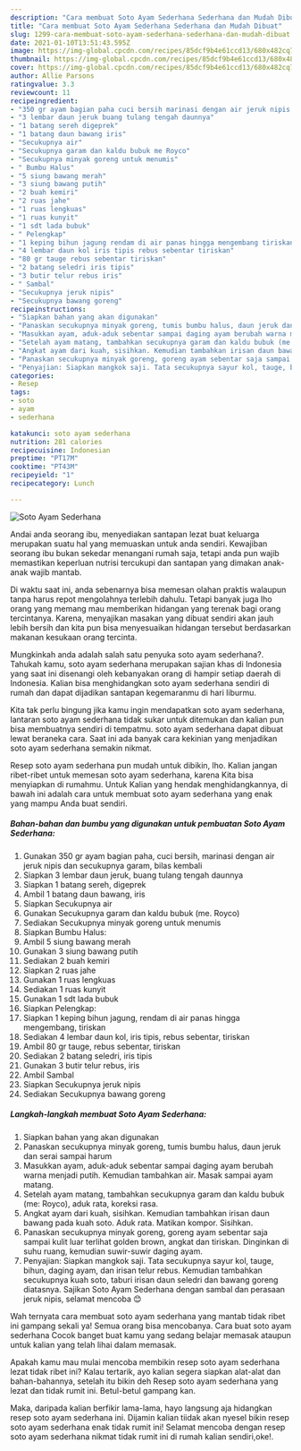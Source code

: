 ```yaml
---
description: "Cara membuat Soto Ayam Sederhana Sederhana dan Mudah Dibuat"
title: "Cara membuat Soto Ayam Sederhana Sederhana dan Mudah Dibuat"
slug: 1299-cara-membuat-soto-ayam-sederhana-sederhana-dan-mudah-dibuat
date: 2021-01-10T13:51:43.595Z
image: https://img-global.cpcdn.com/recipes/85dcf9b4e61ccd13/680x482cq70/soto-ayam-sederhana-foto-resep-utama.jpg
thumbnail: https://img-global.cpcdn.com/recipes/85dcf9b4e61ccd13/680x482cq70/soto-ayam-sederhana-foto-resep-utama.jpg
cover: https://img-global.cpcdn.com/recipes/85dcf9b4e61ccd13/680x482cq70/soto-ayam-sederhana-foto-resep-utama.jpg
author: Allie Parsons
ratingvalue: 3.3
reviewcount: 11
recipeingredient:
- "350 gr ayam bagian paha cuci bersih marinasi dengan air jeruk nipis dan secukupnya garam bilas kembali"
- "3 lembar daun jeruk buang tulang tengah daunnya"
- "1 batang sereh digeprek"
- "1 batang daun bawang iris"
- "Secukupnya air"
- "Secukupnya garam dan kaldu bubuk me Royco"
- "Secukupnya minyak goreng untuk menumis"
- " Bumbu Halus"
- "5 siung bawang merah"
- "3 siung bawang putih"
- "2 buah kemiri"
- "2 ruas jahe"
- "1 ruas lengkuas"
- "1 ruas kunyit"
- "1 sdt lada bubuk"
- " Pelengkap"
- "1 keping bihun jagung rendam di air panas hingga mengembang tiriskan"
- "4 lembar daun kol iris tipis rebus sebentar tiriskan"
- "80 gr tauge rebus sebentar tiriskan"
- "2 batang seledri iris tipis"
- "3 butir telur rebus iris"
- " Sambal"
- "Secukupnya jeruk nipis"
- "Secukupnya bawang goreng"
recipeinstructions:
- "Siapkan bahan yang akan digunakan"
- "Panaskan secukupnya minyak goreng, tumis bumbu halus, daun jeruk dan serai sampai harum"
- "Masukkan ayam, aduk-aduk sebentar sampai daging ayam berubah warna menjadi putih. Kemudian tambahkan air. Masak sampai ayam matang."
- "Setelah ayam matang, tambahkan secukupnya garam dan kaldu bubuk (me: Royco), aduk rata, koreksi rasa."
- "Angkat ayam dari kuah, sisihkan. Kemudian tambahkan irisan daun bawang pada kuah soto. Aduk rata. Matikan kompor. Sisihkan."
- "Panaskan secukupnya minyak goreng, goreng ayam sebentar saja sampai kulit luar terlihat golden brown, angkat dan tiriskan. Dinginkan di suhu ruang, kemudian suwir-suwir daging ayam."
- "Penyajian: Siapkan mangkok saji. Tata secukupnya sayur kol, tauge, bihun, daging ayam, dan irisan telur rebus. Kemudian tambahkan secukupnya kuah soto, taburi irisan daun seledri dan bawang goreng diatasnya. Sajikan Soto Ayam Sederhana dengan sambal dan perasaan jeruk nipis, selamat mencoba 😊"
categories:
- Resep
tags:
- soto
- ayam
- sederhana

katakunci: soto ayam sederhana 
nutrition: 281 calories
recipecuisine: Indonesian
preptime: "PT17M"
cooktime: "PT43M"
recipeyield: "1"
recipecategory: Lunch

---
```



![Soto Ayam Sederhana](https://img-global.cpcdn.com/recipes/85dcf9b4e61ccd13/680x482cq70/soto-ayam-sederhana-foto-resep-utama.jpg)

Andai anda seorang ibu, menyediakan santapan lezat buat keluarga merupakan suatu hal yang memuaskan untuk anda sendiri. Kewajiban seorang ibu bukan sekedar menangani rumah saja, tetapi anda pun wajib memastikan keperluan nutrisi tercukupi dan santapan yang dimakan anak-anak wajib mantab.

Di waktu  saat ini, anda sebenarnya bisa memesan olahan praktis walaupun tanpa harus repot mengolahnya terlebih dahulu. Tetapi banyak juga lho orang yang memang mau memberikan hidangan yang terenak bagi orang tercintanya. Karena, menyajikan masakan yang dibuat sendiri akan jauh lebih bersih dan kita pun bisa menyesuaikan hidangan tersebut berdasarkan makanan kesukaan orang tercinta. 



Mungkinkah anda adalah salah satu penyuka soto ayam sederhana?. Tahukah kamu, soto ayam sederhana merupakan sajian khas di Indonesia yang saat ini disenangi oleh kebanyakan orang di hampir setiap daerah di Indonesia. Kalian bisa menghidangkan soto ayam sederhana sendiri di rumah dan dapat dijadikan santapan kegemaranmu di hari liburmu.

Kita tak perlu bingung jika kamu ingin mendapatkan soto ayam sederhana, lantaran soto ayam sederhana tidak sukar untuk ditemukan dan kalian pun bisa membuatnya sendiri di tempatmu. soto ayam sederhana dapat dibuat lewat beraneka cara. Saat ini ada banyak cara kekinian yang menjadikan soto ayam sederhana semakin nikmat.

Resep soto ayam sederhana pun mudah untuk dibikin, lho. Kalian jangan ribet-ribet untuk memesan soto ayam sederhana, karena Kita bisa menyiapkan di rumahmu. Untuk Kalian yang hendak menghidangkannya, di bawah ini adalah cara untuk membuat soto ayam sederhana yang enak yang mampu Anda buat sendiri.

<!--inarticleads1-->

##### Bahan-bahan dan bumbu yang digunakan untuk pembuatan Soto Ayam Sederhana:

1. Gunakan 350 gr ayam bagian paha, cuci bersih, marinasi dengan air jeruk nipis dan secukupnya garam, bilas kembali
1. Siapkan 3 lembar daun jeruk, buang tulang tengah daunnya
1. Siapkan 1 batang sereh, digeprek
1. Ambil 1 batang daun bawang, iris
1. Siapkan Secukupnya air
1. Gunakan Secukupnya garam dan kaldu bubuk (me. Royco)
1. Sediakan Secukupnya minyak goreng untuk menumis
1. Siapkan  Bumbu Halus:
1. Ambil 5 siung bawang merah
1. Gunakan 3 siung bawang putih
1. Sediakan 2 buah kemiri
1. Siapkan 2 ruas jahe
1. Gunakan 1 ruas lengkuas
1. Sediakan 1 ruas kunyit
1. Gunakan 1 sdt lada bubuk
1. Siapkan  Pelengkap:
1. Siapkan 1 keping bihun jagung, rendam di air panas hingga mengembang, tiriskan
1. Sediakan 4 lembar daun kol, iris tipis, rebus sebentar, tiriskan
1. Ambil 80 gr tauge, rebus sebentar, tiriskan
1. Sediakan 2 batang seledri, iris tipis
1. Gunakan 3 butir telur rebus, iris
1. Ambil  Sambal
1. Siapkan Secukupnya jeruk nipis
1. Sediakan Secukupnya bawang goreng




<!--inarticleads2-->

##### Langkah-langkah membuat Soto Ayam Sederhana:

1. Siapkan bahan yang akan digunakan
1. Panaskan secukupnya minyak goreng, tumis bumbu halus, daun jeruk dan serai sampai harum
1. Masukkan ayam, aduk-aduk sebentar sampai daging ayam berubah warna menjadi putih. Kemudian tambahkan air. Masak sampai ayam matang.
1. Setelah ayam matang, tambahkan secukupnya garam dan kaldu bubuk (me: Royco), aduk rata, koreksi rasa.
1. Angkat ayam dari kuah, sisihkan. Kemudian tambahkan irisan daun bawang pada kuah soto. Aduk rata. Matikan kompor. Sisihkan.
1. Panaskan secukupnya minyak goreng, goreng ayam sebentar saja sampai kulit luar terlihat golden brown, angkat dan tiriskan. Dinginkan di suhu ruang, kemudian suwir-suwir daging ayam.
1. Penyajian: Siapkan mangkok saji. Tata secukupnya sayur kol, tauge, bihun, daging ayam, dan irisan telur rebus. Kemudian tambahkan secukupnya kuah soto, taburi irisan daun seledri dan bawang goreng diatasnya. Sajikan Soto Ayam Sederhana dengan sambal dan perasaan jeruk nipis, selamat mencoba 😊




Wah ternyata cara membuat soto ayam sederhana yang mantab tidak ribet ini gampang sekali ya! Semua orang bisa mencobanya. Cara buat soto ayam sederhana Cocok banget buat kamu yang sedang belajar memasak ataupun untuk kalian yang telah lihai dalam memasak.

Apakah kamu mau mulai mencoba membikin resep soto ayam sederhana lezat tidak ribet ini? Kalau tertarik, ayo kalian segera siapkan alat-alat dan bahan-bahannya, setelah itu bikin deh Resep soto ayam sederhana yang lezat dan tidak rumit ini. Betul-betul gampang kan. 

Maka, daripada kalian berfikir lama-lama, hayo langsung aja hidangkan resep soto ayam sederhana ini. Dijamin kalian tiidak akan nyesel bikin resep soto ayam sederhana enak tidak rumit ini! Selamat mencoba dengan resep soto ayam sederhana nikmat tidak rumit ini di rumah kalian sendiri,oke!.

